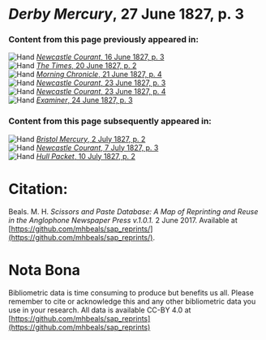 # *Derby Mercury*, 27 June 1827, p. 3  
  
### Content from this page previously appeared in:  
![Hand](http://scissorsandpaste.net/wp-content/uploads/2017/06/smallhandpointer.png) [*Newcastle Courant*, 16 June 1827, p. 3](https://mhbeals.github.io/sap_html/Newcastle-Courant/Newcastle-Courant-16-June-1827-p-3)  
![Hand](http://scissorsandpaste.net/wp-content/uploads/2017/06/smallhandpointer.png) [*The Times*, 20 June 1827, p. 2](https://mhbeals.github.io/sap_html/The-Times/The-Times-20-June-1827-p-2)  
![Hand](http://scissorsandpaste.net/wp-content/uploads/2017/06/smallhandpointer.png) [*Morning Chronicle*, 21 June 1827, p. 4](https://mhbeals.github.io/sap_html/Morning-Chronicle/Morning-Chronicle-21-June-1827-p-4)  
![Hand](http://scissorsandpaste.net/wp-content/uploads/2017/06/smallhandpointer.png) [*Newcastle Courant*, 23 June 1827, p. 3](https://mhbeals.github.io/sap_html/Newcastle-Courant/Newcastle-Courant-23-June-1827-p-3)  
![Hand](http://scissorsandpaste.net/wp-content/uploads/2017/06/smallhandpointer.png) [*Newcastle Courant*, 23 June 1827, p. 4](https://mhbeals.github.io/sap_html/Newcastle-Courant/Newcastle-Courant-23-June-1827-p-4)  
![Hand](http://scissorsandpaste.net/wp-content/uploads/2017/06/smallhandpointer.png) [*Examiner*, 24 June 1827, p. 3](https://mhbeals.github.io/sap_html/Examiner/Examiner-24-June-1827-p-3)  
  
### Content from this page subsequently appeared in:  
![Hand](http://scissorsandpaste.net/wp-content/uploads/2017/06/smallhandpointer.png) [*Bristol Mercury*, 2 July 1827, p. 2](https://mhbeals.github.io/sap_html/Bristol-Mercury/Bristol-Mercury-2-July-1827-p-2)  
![Hand](http://scissorsandpaste.net/wp-content/uploads/2017/06/smallhandpointer.png) [*Newcastle Courant*, 7 July 1827, p. 3](https://mhbeals.github.io/sap_html/Newcastle-Courant/Newcastle-Courant-7-July-1827-p-3)  
![Hand](http://scissorsandpaste.net/wp-content/uploads/2017/06/smallhandpointer.png) [*Hull Packet*, 10 July 1827, p. 2](https://mhbeals.github.io/sap_html/Hull-Packet/Hull-Packet-10-July-1827-p-2)  


# Citation: 

Beals. M. H. *Scissors and Paste Database: A Map of Reprinting and Reuse in the Anglophone Newspaper Press v.1.0.1.* 2 June 2017. Available at [https://github.com/mhbeals/sap_reprints/](https://github.com/mhbeals/sap_reprints/). 

# Nota Bona

Bibliometric data is time consuming to produce but benefits us all. Please remember to cite or acknowledge this and any other bibliometric data you use in your research. All data is available CC-BY 4.0 at [https://github.com/mhbeals/sap_reprints](https://github.com/mhbeals/sap_reprints)